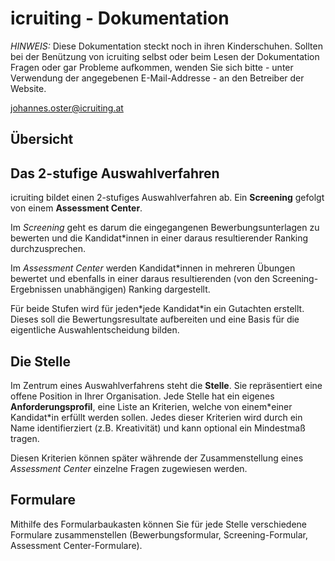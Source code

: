 # icruiting - Dokumentation

<i>HINWEIS:</i> Diese Dokumentation steckt noch in ihren Kinderschuhen. Sollten bei der Benützung von icruiting selbst oder beim Lesen der Dokumentation Fragen oder gar Probleme aufkommen, wenden Sie sich bitte - unter Verwendung der angegebenen E-Mail-Addresse - an den Betreiber der Website.

[johannes.oster@icruiting.at](mailto:johannes.oster@icruiting.at)

## Übersicht

## Das 2-stufige Auswahlverfahren

icruiting bildet einen 2-stufiges Auswahlverfahren ab. Ein **Screening** gefolgt von einem **Assessment Center**.

Im _Screening_ geht es darum die eingegangenen Bewerbungsunterlagen zu bewerten und die Kandidat\*innen in einer daraus resultierender Ranking durchzusprechen.

Im _Assessment Center_ werden Kandidat\*innen in mehreren Übungen bewertet und ebenfalls in einer daraus resultierenden (von den Screening-Ergebnissen unabhängigen) Ranking dargestellt.

Für beide Stufen wird für jeden\*jede Kandidat\*in ein Gutachten erstellt. Dieses soll die Bewertungsresultate aufbereiten und eine Basis für die eigentliche Auswahlentscheidung bilden.

## Die Stelle

Im Zentrum eines Auswahlverfahrens steht die **Stelle**. Sie repräsentiert eine offene Position in Ihrer Organisation. Jede Stelle hat ein eigenes **Anforderungsprofil**, eine Liste an Kriterien, welche von einem\*einer Kandidat\*in erfüllt werden sollen. Jedes dieser Kriterien wird durch ein Name identifierziert (z.B. Kreativität) und kann optional ein Mindestmaß tragen.

Diesen Kriterien können später währende der Zusammenstellung eines _Assessment Center_ einzelne Fragen zugewiesen werden.

## Formulare

Mithilfe des Formularbaukasten können Sie für jede Stelle verschiedene Formulare zusammenstellen (Bewerbungsformular, Screening-Formular, Assessment Center-Formulare).
